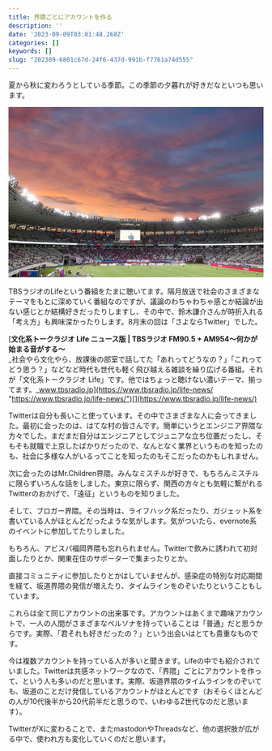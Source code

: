 ```yaml
---
title: 界隈ごとにアカウントを作る
description: ''
date: '2023-09-09T03:01:48.268Z'
categories: []
keywords: []
slug: "202309-6801c67d-24f6-437d-991b-f7761a74d555"
---
```

夏から秋に変わろうとしている季節。この季節の夕暮れが好きだなといつも思います。

![](1__Ab__6lG6xDf8__RpmzpL7UJA.jpeg)

TBSラジオのLifeという番組をたまに聴いてます。隔月放送で社会のさまざまなテーマをもとに深めていく番組なのですが、議論のわちゃわちゃ感とか結論が出ない感じとか結構好きだったりしますし、その中で、鈴木謙介さんが時折入れる「考え方」も興味深かったりします。8月末の回は「さよならTwitter」でした。

[**文化系トークラジオ Life ニュース版 | TBSラジオ FM90.5 + AM954～何かが始まる音がする～**  
_社会やら文化やら、放課後の部室で話してた「あれってどうなの？」「これってどう思う？」などなど時代も世代も軽く飛び越える雑談を繰り広げる番組。それが「文化系トークラジオ Life」です。他ではちょっと聴けない濃いテーマ、揃ってます。_www.tbsradio.jp](https://www.tbsradio.jp/life-news/ "https://www.tbsradio.jp/life-news/")[](https://www.tbsradio.jp/life-news/)

Twitterは自分も長いこと使っています。その中でさまざまな人に会ってきました。最初に会ったのは、はてな村の皆さんです。簡単にいうとエンジニア界隈な方々でした。まだまだ自分はエンジニアとしてジュニアな立ち位置だったし、そもそも就職で上京したばかりだったので、なんとなく業界というものを知ったのも、社会に多様な人がいるってことを知ったのもそこだったのかもしれません。

次に会ったのはMr.Children界隈。みんなミスチルが好きで、もちろんミスチルに限らずいろんな話をしました。東京に限らず、関西の方々とも気軽に繋がれるTwitterのおかげで、「遠征」というものを知りました。

そして、ブロガー界隈。その当時は、ライフハック系だったり、ガジェット系を書いている人がほとんどだったような気がします。気がついたら、evernote系のイベントに参加してたりしました。

もちろん、アビスパ福岡界隈も忘れられません。Twitterで飲みに誘われて初対面したりとか、関東在住のサポーターで集まったりとか。

直接コミュニティに参加したりとかはしていませんが、感染症の特別な対応期間を経て、坂道界隈の発信が増えたり、タイムラインをのぞいたりということもしています。

これらは全て同じアカウントの出来事です。アカウントはあくまで趣味アカウントで、一人の人間がさまざまなペルソナを持っていることは「普通」だと思うからです。実際、「君それも好きだったの？」という出会いはとても貴重なものです。

今は複数アカウントを持っている人が多いと聞きます。Lifeの中でも紹介されていました。Twitterは共感ネットワークなので、「界隈」ごとにアカウントを作って、という人も多いのだと思います。実際、坂道界隈のタイムラインをのぞいても、坂道のことだけ発信しているアカウントがほとんどです（おそらくほとんどの人が10代後半から20代前半だと思うので、いわゆるZ世代なのだと思います）。

TwitterがXに変わることで、またmastodonやThreadsなど、他の選択肢が広がる中で、使われ方も変化していくのだと思います。